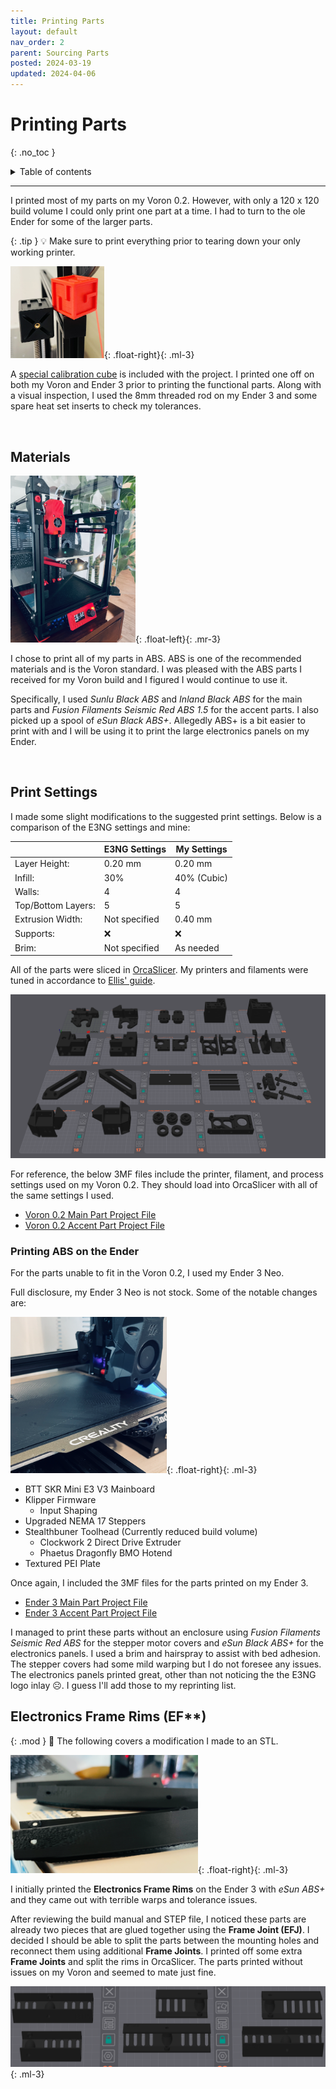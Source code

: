 ```yaml
---
title: Printing Parts
layout: default
nav_order: 2
parent: Sourcing Parts
posted: 2024-03-19
updated: 2024-04-06
---
```


# Printing Parts
{: .no_toc }

<details closed markdown="block">
  <summary>
    Table of contents
  </summary>
  {: .text-delta }
1. TOC
{:toc}
</details>

---

I printed most of my parts on my Voron 0.2. However, with only a 120 x 120 build volume I could only print one part at a time. I had to turn to the ole Ender for some of the larger parts.

{: .tip }
:bulb: Make sure to print everything prior to tearing down your only working printer.

<img src="/assets/calicube.png" width="150" />{: .float-right}{: .ml-3}

A [special calibration cube](https://www.printables.com/model/478403-ender-3-ng-corexy-teasertest-cube) is included with the project. I printed one off on both my Voron and Ender 3 prior to printing the functional parts. Along with a visual inspection, I used the 8mm threaded rod on my Ender 3 and some spare heat set inserts to check my tolerances.

<br>

## Materials

<img src="/assets/voron0.png" width="200" />{: .float-left}{: .mr-3}

I chose to print all of my parts in ABS. ABS is one of the recommended materials and is the Voron standard. I was pleased with the ABS parts I received for my Voron build and I figured I would continue to use it.

Specifically, I used *Sunlu Black ABS* and *Inland Black ABS* for the main parts and *Fusion Filaments Seismic Red ABS 1.5* for the accent parts. I also picked up a spool of *eSun Black ABS+*. Allegedly ABS+ is a bit easier to print with and I will be using it to print the large electronics panels on my Ender. 

<br>

## Print Settings

I made some slight modifications to the suggested print settings. Below is a comparison of the E3NG settings and mine:

|                  |E3NG Settings      | My Settings   |
|------------------|-------------------|---------------|
Layer Height:      | 0.20 mm           | 0.20 mm       |
Infill:            | 30%               | 40% (Cubic)   |
Walls:             | 4                 | 4             |
Top/Bottom Layers: | 5                 | 5             |
Extrusion Width:   | Not specified     | 0.40 mm       |
Supports:          | :x:               | :x:           |
Brim:              | Not specified     | As needed     |

All of the parts were sliced in [OrcaSlicer](https://github.com/SoftFever/OrcaSlicer). My printers and filaments were tuned in accordance to [Ellis' guide](https://ellis3dp.com/Print-Tuning-Guide/).

<img src="/assets/main-parts.png" />

For reference, the below 3MF files include the printer, filament, and process settings used on my Voron 0.2. They should load into OrcaSlicer with all of the same settings I used.

* [Voron 0.2 Main Part Project File](https://github.com/TonySac/Ender3NG-Build/blob/main/Orca/E3NG_Main_Parts-Voron.3mf)
* [Voron 0.2 Accent Part Project File](https://github.com/TonySac/Ender3NG-Build/blob/main/Orca/E3NG_Accent_Parts-Voron.3mf)

### Printing ABS on the Ender

For the parts unable to fit in the Voron 0.2, I used my Ender 3 Neo.

Full disclosure, my Ender 3 Neo is not stock. Some of the notable changes are:

<img src="/assets/ender-abs.png" width="250" />{: .float-right}{: .ml-3}

* BTT SKR Mini E3 V3 Mainboard
* Klipper Firmware
    * Input Shaping
* Upgraded NEMA 17 Steppers
* Stealthbuner Toolhead (Currently reduced build volume)
    * Clockwork 2 Direct Drive Extruder
    * Phaetus Dragonfly BMO Hotend
* Textured PEI Plate

Once again, I included the 3MF files for the parts printed on my Ender 3. 

* [Ender 3 Main Part Project File](https://github.com/TonySac/Ender3NG-Build/blob/main/Orca/E3NG_Main_Parts-Ender.3mf)
* [Ender 3 Accent Part Project File](https://github.com/TonySac/Ender3NG-Build/blob/main/Orca/E3NG_Accent_Parts-Ender.3mf)

I managed to print these parts without an enclosure using *Fusion Filaments Seismic Red ABS* for the stepper motor covers and *eSun Black ABS+* for the electronics panels. I used a brim and hairspray to assist with bed adhesion. The stepper covers had some mild warping but I do not foresee any issues. The electronics panels printed great, other than not noticing the the E3NG logo inlay :frowning_face:. I guess I'll add those to my reprinting list.


## Electronics Frame Rims (EF**)

{: .mod }
:wrench: The following covers a modification I made to an STL.

<img src="/assets/EF__ugly.png" width="300" />{: .float-right}{: .ml-3}

I initially printed the **Electronics Frame Rims** on the Ender 3 with *eSun ABS+* and they came out with terrible warps and tolerance issues. 

After reviewing the build manual and STEP file, I noticed these parts are already two pieces that are glued together using the **Frame Joint (EFJ)**. I decided I should be able to split the parts between the mounting holes and reconnect them using additional **Frame Joints**. I printed off some extra **Frame Joints** and split the rims in OrcaSlicer. The parts printed without issues on my Voron and seemed to mate just fine.

<img src="/assets/EF__split.png"/>{: .ml-3}